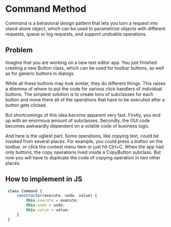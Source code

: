 # Command Method

Command is a behavioral design pattern that lets you turn a request into stand-alone object, which can be used to parametrize objects with different requests, queue or log requests, and support undoable operations.

## Problem

Imagine that you are working on a new text editor app. You just finished creating a new  Button class, which can be used for toolbar buttons, as well as for generic buttons in dialogs.

While all these buttons may look similar, they do different things. This raises a dilemma of where to put the code for various click handlers of individual buttons. The simplest solution is to create tons of subclasses for each button and move there all of the operations that have to be executed after a button gets clicked.

But shortcomings of this idea become apparent very fast. Firstly, you end up with an enormous amount of subclasses. Secondly, the GUI code becomes awkwardly dependent on a volatile code of business logic.

And here is the ugliest part. Some operations, like copying text, could be invoked from several places. For example, you could press a button on the toolbar, or click the context menu item or just hit Ctrl+C. When the app had only buttons, the copy operations lived inside a  CopyButton subclass. But now you will have to duplicate the code of copying operation in two other places.

## How to implement in JS

```js
 class Command {
     constructor(execute, undo, value) {
         this.execute = execute;
         this.undo = undo;
         this.value = value;
     }
 }
```
